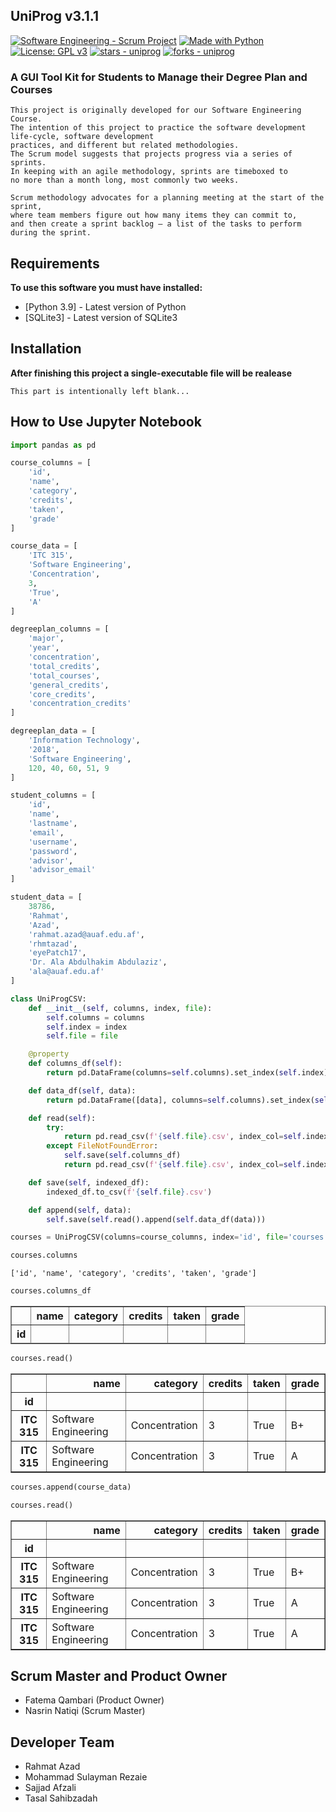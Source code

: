 ## UniProg v3.1.1

[![Software Engineering - Scrum Project](https://img.shields.io/badge/Software_Engineering-Scrum_Project-important)](https://github.com/rhmtazad/UniProg/) 
[![Made with Python](https://img.shields.io/badge/Python->=3.6-blue?logo=python&logoColor=white)](https://python.org) 
[![License: GPL v3](https://img.shields.io/badge/License-GPLv3-blue.svg)](https://www.gnu.org/licenses/gpl-3.0) 
[![stars - uniprog](https://img.shields.io/github/stars/rhmtazad/uniprog?style=social)](https://github.com/rhmtazad/uniprog) 
[![forks - uniprog](https://img.shields.io/github/forks/rhmtazad/uniprog?style=social)](https://github.com/rhmtazad/uniprog) 

### A GUI Tool Kit for Students to Manage their Degree Plan and Courses

```
This project is originally developed for our Software Engineering Course.
The intention of this project to practice the software development life-cycle, software development 
practices, and different but related methodologies. 
The Scrum model suggests that projects progress via a series of sprints.  
In keeping with an agile methodology, sprints are timeboxed to 
no more than a month long, most commonly two weeks.

Scrum methodology advocates for a planning meeting at the start of the sprint,
where team members figure out how many items they can commit to, 
and then create a sprint backlog – a list of the tasks to perform during the sprint.  
```

## Requirements

**To use this software you must have installed:**
- [Python 3.9] - Latest version of Python
- [SQLite3] - Latest version of SQLite3

## Installation

**After finishing this project a single-executable file will be realease**

```
This part is intentionally left blank...
```

## How to Use Jupyter Notebook

```python
import pandas as pd
```


```python
course_columns = [
    'id',
    'name',
    'category',
    'credits',
    'taken',
    'grade'
]

course_data = [
    'ITC 315',
    'Software Engineering',
    'Concentration',
    3,
    'True',
    'A'
]
```


```python
degreeplan_columns = [
    'major',
    'year',
    'concentration',
    'total_credits',
    'total_courses',
    'general_credits',
    'core_credits',
    'concentration_credits'
]

degreeplan_data = [
    'Information Technology',
    '2018',
    'Software Engineering',
    120, 40, 60, 51, 9
]
```


```python
student_columns = [
    'id',
    'name',
    'lastname',
    'email',
    'username',
    'password',
    'advisor',
    'advisor_email'
]

student_data = [
    38786,
    'Rahmat',
    'Azad',
    'rahmat.azad@auaf.edu.af',
    'rhmtazad',
    'eyePatch17',
    'Dr. Ala Abdulhakim Abdulaziz',
    'ala@auaf.edu.af'
]
```


```python
class UniProgCSV:
    def __init__(self, columns, index, file):
        self.columns = columns
        self.index = index
        self.file = file

    @property
    def columns_df(self):
        return pd.DataFrame(columns=self.columns).set_index(self.index)

    def data_df(self, data):
        return pd.DataFrame([data], columns=self.columns).set_index(self.index)

    def read(self):
        try:
            return pd.read_csv(f'{self.file}.csv', index_col=self.index)
        except FileNotFoundError:
            self.save(self.columns_df)
            return pd.read_csv(f'{self.file}.csv', index_col=self.index)

    def save(self, indexed_df):
        indexed_df.to_csv(f'{self.file}.csv')

    def append(self, data):
        self.save(self.read().append(self.data_df(data)))
```


```python
courses = UniProgCSV(columns=course_columns, index='id', file='courses')
```


```python
courses.columns
```




    ['id', 'name', 'category', 'credits', 'taken', 'grade']




```python
courses.columns_df
```

<table border="1" class="dataframe">
  <thead>
    <tr style="text-align: right;">
      <th></th>
      <th>name</th>
      <th>category</th>
      <th>credits</th>
      <th>taken</th>
      <th>grade</th>
    </tr>
    <tr>
      <th>id</th>
      <th></th>
      <th></th>
      <th></th>
      <th></th>
      <th></th>
    </tr>
  </thead>
  <tbody>
  </tbody>
</table>
</div>


```python
courses.read()
```

<table border="1" class="dataframe">
  <thead>
    <tr style="text-align: right;">
      <th></th>
      <th>name</th>
      <th>category</th>
      <th>credits</th>
      <th>taken</th>
      <th>grade</th>
    </tr>
    <tr>
      <th>id</th>
      <th></th>
      <th></th>
      <th></th>
      <th></th>
      <th></th>
    </tr>
  </thead>
  <tbody>
    <tr>
      <th>ITC 315</th>
      <td>Software Engineering</td>
      <td>Concentration</td>
      <td>3</td>
      <td>True</td>
      <td>B+</td>
    </tr>
    <tr>
      <th>ITC 315</th>
      <td>Software Engineering</td>
      <td>Concentration</td>
      <td>3</td>
      <td>True</td>
      <td>A</td>
    </tr>
  </tbody>
</table>
</div>




```python
courses.append(course_data)
```


```python
courses.read()
```

<table border="1" class="dataframe">
  <thead>
    <tr style="text-align: right;">
      <th></th>
      <th>name</th>
      <th>category</th>
      <th>credits</th>
      <th>taken</th>
      <th>grade</th>
    </tr>
    <tr>
      <th>id</th>
      <th></th>
      <th></th>
      <th></th>
      <th></th>
      <th></th>
    </tr>
  </thead>
  <tbody>
    <tr>
      <th>ITC 315</th>
      <td>Software Engineering</td>
      <td>Concentration</td>
      <td>3</td>
      <td>True</td>
      <td>B+</td>
    </tr>
    <tr>
      <th>ITC 315</th>
      <td>Software Engineering</td>
      <td>Concentration</td>
      <td>3</td>
      <td>True</td>
      <td>A</td>
    </tr>
    <tr>
      <th>ITC 315</th>
      <td>Software Engineering</td>
      <td>Concentration</td>
      <td>3</td>
      <td>True</td>
      <td>A</td>
    </tr>
  </tbody>
</table>
</div>



## Scrum Master and Product Owner

- Fatema Qambari (Product Owner)
- Nasrin Natiqi  (Scrum Master)

## Developer Team

- Rahmat Azad
- Mohammad Sulayman Rezaie
- Sajjad Afzali
- Tasal Sahibzadah
